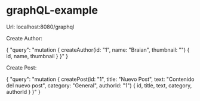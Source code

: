 # graphQL-example

Url: localhost:8080/graphql

Create Author:

{
  "query": "mutation { createAuthor(id: \"1\", name: \"Braian\", thumbnail: \"\") { id, name, thumbnail } }"
}

Create Post:

{
  "query": "mutation { createPost(id: \"1\", title: \"Nuevo Post\", text: \"Contenido del nuevo post\", category: \"General\", authorId: \"1\") { id, title, text, category, authorId } }"
}
